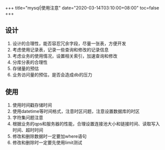 +++
title="mysql|使用注意"
date="2020-03-14T03:10:00+08:00"
toc=false
+++

设计
----

1.	设计的合理性，能否容忍冗余字段，尽量一张表，方便开发
2.	考虑使用记录表，记录一些查询和修改的记录信息
3.	考虑业务的使用情况，设置相关索引，加速查询和修改
4.	分库分表的合理性
5.	存储量的预估
6.	业务访问量的预估，是否会造成db的压力

使用
----

1.	使用时间戳存储时间
2.	使用datetime等时间格式，注意时区问题，注意设置数据库的时区
3.	字符集问题注意
4.	根据业务的qps和服务器的性能，合理设置连接池大小和链接时间、读取写入时间、超时时间
5.	修改和删除数据时一定要加where语句
6.	修改和删除时一定要先使用limit测试


